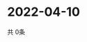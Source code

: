 # 2022-04-10
  共 0条

  <!-- BEGIN -->
  <!-- 最后更新时间Sun Apr 10 2022 06:07:39 GMT+0000 (Coordinated Universal Time) -->
  
  <!-- END -->
  
  